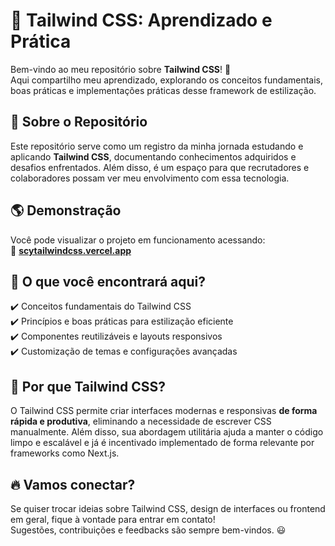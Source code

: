 # 🎨 Tailwind CSS: Aprendizado e Prática

Bem-vindo ao meu repositório sobre **Tailwind CSS**! 🚀  
Aqui compartilho meu aprendizado, explorando os conceitos fundamentais, boas práticas e implementações práticas desse framework de estilização.

## 🧐 Sobre o Repositório

Este repositório serve como um registro da minha jornada estudando e aplicando **Tailwind CSS**, documentando conhecimentos adquiridos e desafios enfrentados. Além disso, é um espaço para que recrutadores e colaboradores possam ver meu envolvimento com essa tecnologia.

## 🌎 Demonstração

Você pode visualizar o projeto em funcionamento acessando:  
🔗 **[scytailwindcss.vercel.app](https://scytailwindcss.vercel.app/)**  

## 📂 O que você encontrará aqui?

✔️ Conceitos fundamentais do Tailwind CSS  
✔️ Princípios e boas práticas para estilização eficiente  
✔️ Componentes reutilizáveis e layouts responsivos  
✔️ Customização de temas e configurações avançadas  

## 🚀 Por que Tailwind CSS?

O Tailwind CSS permite criar interfaces modernas e responsivas **de forma rápida e produtiva**, eliminando a necessidade de escrever CSS manualmente. Além disso, sua abordagem utilitária ajuda a manter o código limpo e escalável e já é incentivado implementado de forma relevante por frameworks como Next.js.

## 🔥 Vamos conectar?

Se quiser trocar ideias sobre Tailwind CSS, design de interfaces ou frontend em geral, fique à vontade para entrar em contato!  
Sugestões, contribuições e feedbacks são sempre bem-vindos. 😃

